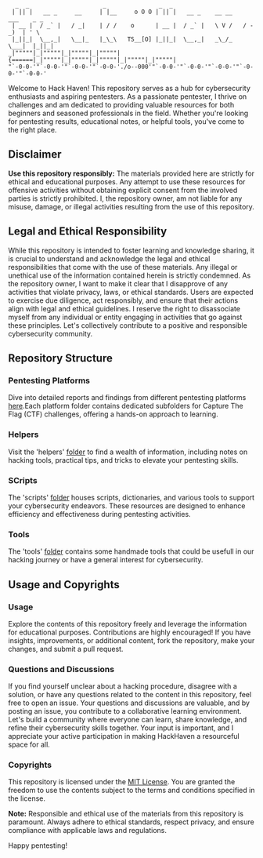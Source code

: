 ```
  _  _                     _               _  _
 | || |   __ _     __     | |__     o O O | || |   __ _    __ __    ___    _ _
 | __ |  / _` |   / _|    | / /    o      | __ |  / _` |   \ V /   / -_)  | ' \
 |_||_|  \__,_|   \__|_   |_\_\   TS__[O] |_||_|  \__,_|   _\_/_   \___|  |_||_|
_|"""""|_|"""""|_|"""""|_|"""""| {======|_|"""""|_|"""""|_|"""""|_|"""""|_|"""""|
"`-0-0-'"`-0-0-'"`-0-0-'"`-0-0-'./o--000'"`-0-0-'"`-0-0-'"`-0-0-'"`-0-0-'"`-0-0-'

```

Welcome to Hack Haven! This repository serves as a hub for cybersecurity enthusiasts and aspiring pentesters. As a passionate pentester, I thrive on challenges and am dedicated to providing valuable resources for both beginners and seasoned professionals in the field. Whether you're looking for pentesting results, educational notes, or helpful tools, you've come to the right place.

## Disclaimer

**Use this repository responsibly:** The materials provided here are strictly for ethical and educational purposes. Any attempt to use these resources for offensive activities without obtaining explicit consent from the involved parties is strictly prohibited. I, the repository owner, am not liable for any misuse, damage, or illegal activities resulting from the use of this repository.

## Legal and Ethical Responsibility

While this repository is intended to foster learning and knowledge sharing, it is crucial to understand and acknowledge the legal and ethical responsibilities that come with the use of these materials. Any illegal or unethical use of the information contained herein is strictly condemned. As the repository owner, I want to make it clear that I disapprove of any activities that violate privacy, laws, or ethical standards. Users are expected to exercise due diligence, act responsibly, and ensure that their actions align with legal and ethical guidelines. I reserve the right to disassociate myself from any individual or entity engaging in activities that go against these principles. Let's collectively contribute to a positive and responsible cybersecurity community.

## Repository Structure

### Pentesting Platforms

Dive into detailed reports and findings from different pentesting platforms [here](./challs/).Each platform folder contains dedicated subfolders for Capture The Flag (CTF) challenges, offering a hands-on approach to learning.

### Helpers

Visit the 'helpers' [folder](./helpers/) to find a wealth of information, including notes on hacking tools, practical tips, and tricks to elevate your pentesting skills.

### SCripts

The 'scripts' [folder](./scripts/) houses scripts, dictionaries, and various tools to support your cybersecurity endeavors. These resources are designed to enhance efficiency and effectiveness during pentesting activities.

### Tools

The 'tools' [folder](./tools/) contains some handmade tools that could be usefull in our hacking journey or have a general interest for cybersecurity.

## Usage and Copyrights

### Usage

Explore the contents of this repository freely and leverage the information for educational purposes. Contributions are highly encouraged! If you have insights, improvements, or additional content, fork the repository, make your changes, and submit a pull request.

### Questions and Discussions

If you find yourself unclear about a hacking procedure, disagree with a solution, or have any questions related to the content in this repository, feel free to open an issue. Your questions and discussions are valuable, and by posting an issue, you contribute to a collaborative learning environment. Let's build a community where everyone can learn, share knowledge, and refine their cybersecurity skills together. Your input is important, and I appreciate your active participation in making HackHaven a resourceful space for all.

### Copyrights

This repository is licensed under the [MIT License](LICENSE). You are granted the freedom to use the contents subject to the terms and conditions specified in the license.

**Note:** Responsible and ethical use of the materials from this repository is paramount. Always adhere to ethical standards, respect privacy, and ensure compliance with applicable laws and regulations.

Happy pentesting!
